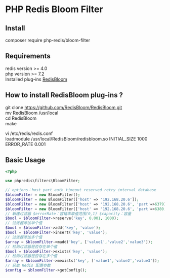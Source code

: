 # PHP Redis Bloom Filter

## Install
composer require php-redis/bloom-filter

## Requirements
redis version >= 4.0  
php version >= 7.2  
Installed plug-ins [RedisBloom](https://github.com/RedisBloom/RedisBloom)

## How to install RedisBloom plug-ins ?
git clone https://github.com/RedisBloom/RedisBloom.git  
mv RedisBloom /usr/local  
cd RedisBloom  
make  

vi /etc/redis/redis.conf  
loadmodule /usr/local/RedisBloom/redisbloom.so INITIAL_SIZE 1000 ERROR_RATE 0.001  

## Basic Usage
```php
<?php

use phpredis\filters\BloomFilter;

// options：host part auth timeout reserved retry_interval database 
$bloomFilter = new BloomFilter();
$bloomFilter = new BloomFilter(['host' => '192.168.20.6']);
$bloomFilter = new BloomFilter(['host' => '192.168.20.6', 'part'=>6379]);
$bloomFilter = new BloomFilter(['host' => '192.168.20.6', 'part'=>6380, 'auth' => 123456]);
// 新建过滤器 $errorRate：容错率取值范围(0,1) $capacity：容量
$bool = $bloomFilter->reserve('key', 0.001, 1000);
// 过滤器添加单个值
$bool = $bloomFilter->add('key', 'value');
$bool = $bloomFilter->insert('key', 'value');
// 过滤器添加多个值
$array = $bloomFilter->madd('key', ['value1','value2','value3']);
// 检测过滤器是否存在单个值
$bool = $bloomFilter->exists('key', 'value');
// 检测过滤器是否存在多个值
$array = $bloomFilter->mexists('key', ['value1','value2','value3']);
// 获取 Redis 配置参数
$config = $bloomFilter->getConfig();